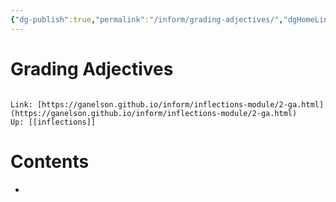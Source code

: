 ```yaml
---
{"dg-publish":true,"permalink":"/inform/grading-adjectives/","dgHomeLink":true,"dgPassFrontmatter":false}
---
```


# Grading Adjectives
```ad-info

Link: [https://ganelson.github.io/inform/inflections-module/2-ga.html](https://ganelson.github.io/inform/inflections-module/2-ga.html)
Up: [[inflections]]
```

# Contents
- 